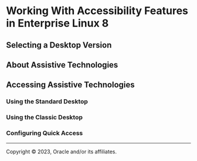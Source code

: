 # Working With Accessibility Features in Enterprise Linux 8

## Selecting a Desktop Version

## About Assistive Technologies

## Accessing Assistive Technologies

### Using the Standard Desktop

### Using the Classic Desktop

### Configuring Quick Access

---

Copyright © 2023, Oracle and/or its affiliates.

